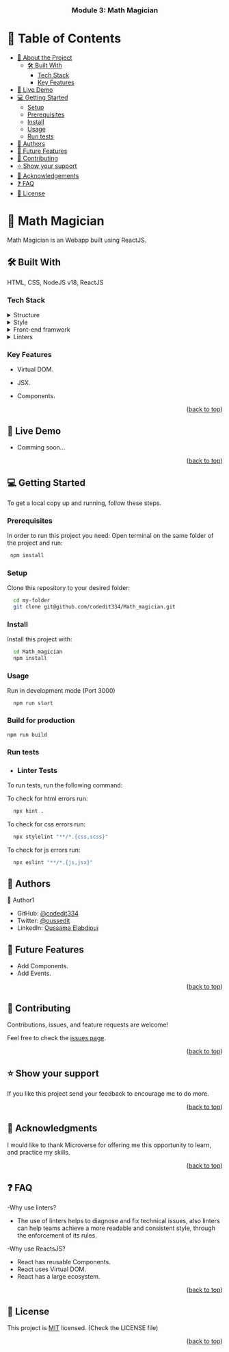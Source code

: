 <a name="readme-top"></a>

<div align="center">

  <h3><b>Module 3: Math Magician</b></h3>

</div>

<!-- TABLE OF CONTENTS -->

# 📗 Table of Contents

- [📖 About the Project](#about-project)
  - [🛠 Built With](#built-with)
    - [Tech Stack](#tech-stack)
    - [Key Features](#key-features)
- [🚀 Live Demo](#live-demo)
- [💻 Getting Started](#getting-started)
  - [Setup](#setup)
  - [Prerequisites](#prerequisites)
  - [Install](#install)
  - [Usage](#usage)
  - [Run tests](#run-tests)
- [👥 Authors](#authors)
- [🔭 Future Features](#future-features)
- [🤝 Contributing](#contributing)
- [⭐️ Show your support](#support)
- [🙏 Acknowledgements](#acknowledgements)
- [❓ FAQ](#faq)
- [📝 License](#license)

<!-- PROJECT DESCRIPTION -->

# 📖 Math Magician <a name="about-project"></a>

Math Magician is an Webapp built using ReactJS.

## 🛠 Built With <a name="built-with"></a>
HTML, CSS, NodeJS v18, ReactJS
### Tech Stack <a name="tech-stack"></a>

<details>
  <summary>Structure</summary>
  <ul>
    <li><a href="https://html.com/">HTML</a></li>
  </ul>
</details>

<details>
  <summary>Style</summary>
  <ul>
    <li><a href="https://www.w3schools.com/css/">CSS</a></li>
  </ul>
</details>

<details>
  <summary>Front-end framwork</summary>
  <ul>
    <li><a href="https://webpack.js.org/">ReactJS</a></li>
  </ul>
</details>


<details>
<summary>Linters</summary>
  <ul>
    <li><a href="https://webhint.io/">Webhint</a></li>
    <li><a href="https://stylelint.io/">Stylelint</a></li>
    <li><a href="https://eslint.org/">ESLint</a></li>
  </ul>
</details>


<!-- Features -->

### Key Features <a name="key-features"></a>

- Virtual DOM.

- JSX.

- Components.

<p align="right">(<a href="#readme-top">back to top</a>)</p>


<!-- LIVE DEMO -->

## 🚀 Live Demo <a name="live-demo"></a>

- Comming soon...

<p align="right">(<a href="#readme-top">back to top</a>)</p>

<!-- GETTING STARTED -->

## 💻 Getting Started <a name="getting-started"></a>

To get a local copy up and running, follow these steps.
  
  
### Prerequisites

In order to run this project you need:
  Open terminal on the same folder of the project and run:
```sh
 npm install
```

### Setup

Clone this repository to your desired folder:
```sh
  cd my-folder
  git clone git@github.com/codedit334/Math_magician.git
```
### Install

Install this project with:
```sh
  cd Math_magician
  npm install
```

### Usage

Run in development mode (Port 3000)

```
  npm run start
```

### Build for production

```
npm run build
```

### Run tests

- ### Linter Tests

To run tests, run the following command:

To check for html errors run:
```sh
  npx hint .
```
To check for css errors run:
```sh
  npx stylelint "**/*.{css,scss}"
```
To check for js errors run:
```sh
  npx eslint "**/*.{js,jsx}"
```


<!-- AUTHORS -->

## 👥 Authors <a name="authors"></a>

👤 Author1

- GitHub: [@codedit334](https://github.com/codedit334)
- Twitter: [@oussedit](https://twitter.com/oussedit)
- LinkedIn: [Oussama Elabdioui](https://www.linkedin.com/in/oussama-elabdioui-4677a41b6/)

<!-- FUTURE FEATURES -->

## 🔭 Future Features <a name="future-features"></a>

- Add Components.
- Add Events.


<p align="right">(<a href="#readme-top">back to top</a>)</p>

<!-- CONTRIBUTING -->

## 🤝 Contributing <a name="contributing"></a>

Contributions, issues, and feature requests are welcome!

Feel free to check the [issues page](https://github.com/codedit334/Math_magician/issues).

<p align="right">(<a href="#readme-top">back to top</a>)</p>

<!-- SUPPORT -->

## ⭐️ Show your support <a name="support"></a>

If you like this project send your feedback to encourage me to do more.

<p align="right">(<a href="#readme-top">back to top</a>)</p>

<!-- ACKNOWLEDGEMENTS -->

## 🙏 Acknowledgments <a name="acknowledgements"></a>

I would like to thank Microverse for offering me this opportunity to learn, and practice my skills.

<p align="right">(<a href="#readme-top">back to top</a>)</p>

<!-- FAQ (optional) -->

## ❓ FAQ <a name="faq"></a>

-Why use linters?

  - The use of linters helps to diagnose and fix technical issues, also linters can help teams achieve a more readable and consistent style, through the enforcement of its rules.

-Why use ReactsJS?

  - React has reusable Components.
  - React uses Virtual DOM.
  - React has a large ecosystem.

<p align="right">(<a href="#readme-top">back to top</a>)</p>

<!-- LICENSE -->

## 📝 License <a name="license"></a>

This project is [MIT](https://github.com/codedit334/Math_magician/blob/main/LICENSE) licensed.
(Check the LICENSE file)

<p align="right">(<a href="#readme-top">back to top</a>)</p>
